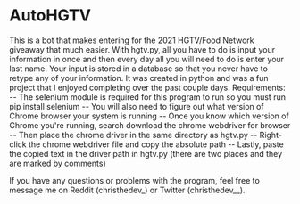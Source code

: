 # AutoHGTV
This is a bot that makes entering for the 2021 HGTV/Food Network giveaway that much easier. With hgtv.py, all you have to do is input your information in once and then every day all you will need to do is enter your last name. Your input is stored in a database so that you never have to retype any of your information. It was created in python and was a fun project that I enjoyed completing over the past couple days. 
Requirements:
-- The selenium module is required for this program to run so you must run pip install selenium
-- You will also need to figure out what version of Chrome browser your system is running
-- Once you know which version of Chrome you're running, search download the chrome webdriver for browser
-- Then place the chrome driver in the same directory as hgtv.py
-- Right-click the chrome webdriver file and copy the absolute path 
-- Lastly, paste the copied text in the driver path in hgtv.py (there are two places and they are marked by comments)

If you have any questions or problems with the program, feel free to message me on Reddit (christhedev_) or Twitter (christhedev__).
